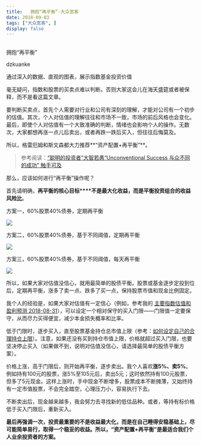 ```yaml
---
title:   拥抱“再平衡”-大众宽客
date: 2018-09-03
tags: ["大众宽客", ]
display: false
---
```



## 



拥抱“再平衡”




dzkuanke




通过深入的数据、直观的图表，展示指数基金投资价值




毫无疑问，指数和股票的买卖点难以判断。否则大家这会儿在海天盛筵或者被保释，而不是看这篇文章。



要判断买卖点，首先个人需要对行业和公司有深刻的理解，才能对公司有一个初步的估值。其次，个人对估值的理解往往和市场不一致，市场的前后风格也会变化。最后，即使个人对估值有一个大致准确的判断，情绪也会影响个人的操作。无数次，大家都想再涨一点儿后卖出，或者再跌一跌后买入，但往往后悔莫及。



所以，格雷厄姆和斯文森都大力推荐**“资产配置+再平衡”**。



> 参考阅读：[“聪明的投资者”大智若愚](http://mp.weixin.qq.com/s?__biz=MzAwMTc1MDcwNw==&amp;mid=2648273008&amp;idx=1&amp;sn=1986e188daec22378d05243c9970483c&amp;chksm=82f933acb58ebabae67065fc8fb942a6458e6d204acbfe42d5eaf68f6c49ee02353936ac64c5&amp;scene=21#wechat_redirect)[“Unconventional Success 与众不同的成功” 触手可及](http://mp.weixin.qq.com/s?__biz=MzAwMTc1MDcwNw==&amp;mid=2648273011&amp;idx=1&amp;sn=e22705a245e90fb6e42877456523cdcd&amp;chksm=82f933afb58ebab9945ddad1406b7ee013416143466430ab9e04883cf94942b0d1dc10ac6ca1&amp;scene=21#wechat_redirect)



那么，应该如何进行“再平衡”操作呢？



首先请明确，**再平衡的核心目标****不是最大化收益，而是平衡投资组合的收益风险比**。





方案一，60%股票40%债券，定期再平衡

<img class="" data-copyright="0" data-ratio="0.46462513199577615" data-s="300,640" src="https://mmbiz.qpic.cn/mmbiz_png/PKw3FQPmhIhiaVowX7rYI3MEEiajaA3NOLvnC7VzaDNe2revnotmZeHCMkyMscriczYgLWBPy1Dh977VRNUbHlI4g/640?wx_fmt=png" data-type="png" data-w="1894" style=""/>



方案二，60%股票40%债券，基于不同阈值，定期再平衡

<img class="" data-copyright="0" data-ratio="0.4846560846560847" data-s="300,640" src="https://mmbiz.qpic.cn/mmbiz_png/PKw3FQPmhIhiaVowX7rYI3MEEiajaA3NOLRHTtoKaOe3ibHjbDUia9wQGCSGnpnONzKgHvpaSpu2YjTSq0RRgUMeqA/640?wx_fmt=png" data-type="png" data-w="1890" style=""/>



方案三，60%股票40%债券，基于不同阈值，每天再平衡

<img class="" data-copyright="0" data-ratio="0.512568306010929" data-s="300,640" src="https://mmbiz.qpic.cn/mmbiz_png/PKw3FQPmhIhiaVowX7rYI3MEEiajaA3NOLGoV9G1FDkxuccL4FmOp9v1RsmH8BuFQsWFdRMMeibAXmSjtwu08HZGA/640?wx_fmt=png" data-type="png" data-w="1830" style=""/>



所以，如果大家对估值没信心，就用最简单的股债平衡。股票或基金逐步定投到位后，定期再平衡，涨多了卖一点、跌多了买一点，保持股票市值和现金比例固定。



我个人的经验是，如果大家对估值有一定信心（例如，参考我的&nbsp;[主要指数估值和盈利预测 2018-08-31](http://mp.weixin.qq.com/s?__biz=MzAwMTc1MDcwNw==&amp;mid=2648273031&amp;idx=1&amp;sn=5cad5045be6ad9908a88d8aaca07850f&amp;chksm=82f9335bb58eba4d569a3932f4f542b795a972b32bd86a3f8c8d68d5e2ee9e7830b128fcb96e&amp;scene=21#wechat_redirect)），可以设定一个相对保守的买入门限——门限值一定要保守，从而尽力买得便宜，减少本金损失概率和比率。



低于门限时，逐步买入，直至股票基金持仓总市值上限（参考：[如何设定自己的合理持仓上限](http://mp.weixin.qq.com/s?__biz=MzAwMTc1MDcwNw==&amp;mid=2648272959&amp;idx=1&amp;sn=0d0e0487ba2dfa90138092d0973da1b6&amp;chksm=82f933e3b58ebaf59bbe5d49a7f9eea8dcae1ae24d5793d520c03a937e970495fbd8e0bceac7&amp;scene=21#wechat_redirect)）。注意，如果还没有买到持仓市值上限，价格就超过买入门限，也要坚决停止买入（如果做不到，说明对估值没信心，请选择最简单的股债平衡方案）。



价格上涨，高于门限后，则开始再平衡，逐步卖出。我个人喜欢**涨5%、卖5%**。例如持有100元的股票，涨5%至105元后，卖出5元；这时依然持有100元股票，但多了5元现金。这样上涨时，手中现金不断增多，股票成本不断摊薄，又始终持有一定市值股票，不会完全踏空，心理压力小，容易执行下去。



不断卖出后，现金越来越多，我会努力去寻找新的低估品种。或者，等持有标价格低于买入门限后，重新买入。



**最后再强调一次，投资最重要的不是收益最大化，而是在自己睡得安稳基础上，尽可能简单易行，取得一个稳妥的收益。所以，“资产配置+再平衡”是最适合我们个人业余投资者的方案。**